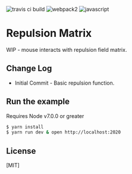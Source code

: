 ![travis ci build](https://travis-ci.org/pjkarlik/RepulsionMatrix.svg?branch=master)
![webpack2](https://img.shields.io/badge/webpack-2.0-brightgreen.svg) ![javascript](https://img.shields.io/badge/es6-bable-yellow.svg)

# Repulsion Matrix

  WIP - mouse interacts with repulsion field matrix.

## Change Log
  * Initial Commit - Basic repulsion function.

## Run the example
  Requires Node v7.0.0 or greater

```bash
$ yarn install
$ yarn run dev & open http://localhost:2020
```

## License

[MIT]
